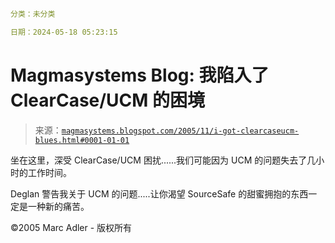 ```yml

分类：未分类

日期：2024-05-18 05:23:15

```

# Magmasystems Blog: 我陷入了 ClearCase/UCM 的困境

> 来源：[`magmasystems.blogspot.com/2005/11/i-got-clearcaseucm-blues.html#0001-01-01`](http://magmasystems.blogspot.com/2005/11/i-got-clearcaseucm-blues.html#0001-01-01)

坐在这里，深受 ClearCase/UCM 困扰......我们可能因为 UCM 的问题失去了几小时的工作时间。

Deglan 警告我关于 UCM 的问题.....让你渴望 SourceSafe 的甜蜜拥抱的东西一定是一种新的痛苦。

©2005 Marc Adler - 版权所有
